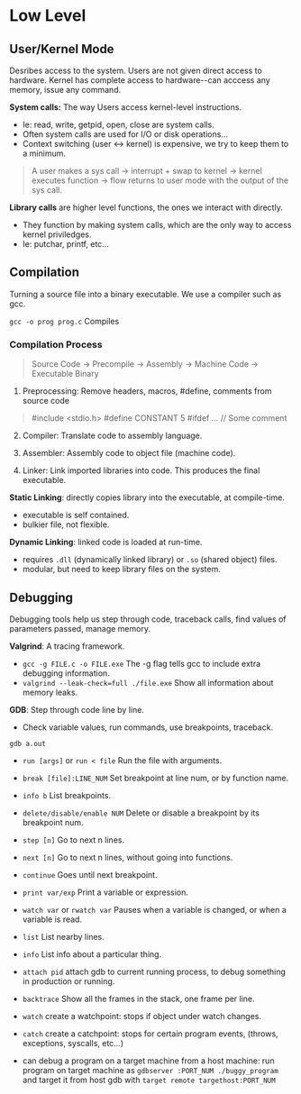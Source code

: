 # Low Level

## User/Kernel Mode

Desribes access to the system. Users are not given direct access to hardware. Kernel has complete access to hardware--can acccess any memory, issue any command.  

**System calls:** The way Users access kernel-level instructions.
- Ie: read, write, getpid, open, close are system calls.  
- Often system calls are used for I/O or disk operations...  
- Context switching (user <-> kernel) is expensive, we try to keep them to a minimum.  


> A user makes a sys call -> interrupt + swap to kernel -> kernel executes function -> flow returns to user mode with the output of the sys call.  

**Library calls** are higher level functions, the ones we interact with directly.  
- They function by making system calls, which are the only way to access kernel priviledges.  
- Ie: putchar, printf, etc...  

## Compilation

Turning a source file into a binary executable. We use a compiler such as gcc.  

`gcc -o prog prog.c` Compiles 

### Compilation Process

> Source Code -> Precompile -> Assembly -> Machine Code -> Executable Binary  

1. Preprocessing: Remove headers, macros, #define, comments from source code  

> #include <stdio.h>
> #define CONSTANT 5
> #ifdef ...
> // Some comment 

2. Compiler: Translate code to assembly language.  

3. Assembler: Assembly code to object file (machine code).  

4. Linker: Link imported libraries into code. This produces the final executable.  

**Static Linking**: directly copies library into the executable, at compile-time.  
- executable is self contained.  
- bulkier file, not flexible.  

**Dynamic Linking**: linked code is loaded at run-time.  
- requires `.dll` (dynamically linked library) or `.so` (shared object) files.  
- modular, but need to keep library files on the system.  


## Debugging

Debugging tools help us step through code, traceback calls, find values of parameters passed, manage memory.  

**Valgrind**: A tracing framework.  
- `gcc -g FILE.c -o FILE.exe` The -g flag tells gcc to include extra debugging information.
- `valgrind --leak-check=full ./file.exe` Show all information about memory leaks.  

**GDB**: Step through code line by line.  
- Check variable values, run commands, use breakpoints, traceback.  

`gdb a.out`
- `run [args]` or `run < file` Run the file with arguments.  
- `break [file]:LINE_NUM` Set breakpoint at line num, or by function name.  
- `info b` List breakpoints.  
- `delete/disable/enable NUM` Delete or disable a breakpoint by its breakpoint num.  
- `step [n]` Go to next n lines.  
- `next [n]` Go to next n lines, without going into functions.  
- `continue` Goes until next breakpoint.  
- `print var/exp` Print a variable or expression.  
- `watch var` or `rwatch var` Pauses when a variable is changed, or when a variable is read.  
- `list` List nearby lines.  
- `info` List info about a particular thing.  

- `attach pid` attach gdb to current running process, to debug something in production or running.  
- `backtrace` Show all the frames in the stack, one frame per line.  
- `watch` create a watchpoint: stops if object under watch changes.  
- `catch` create a catchpoint: stops for certain program events, (throws, exceptions, syscalls, etc...)  

- can debug a program on a target machine from a host machine: run program on target machine as `gdbserver :PORT_NUM ./buggy_program` and target it from host gdb with `target remote targethost:PORT_NUM`  


